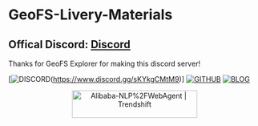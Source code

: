 # GeoFS-Livery-Materials
## Offical Discord: [Discord](https://www.discord.gg/sKYkgCMtM9)
Thanks for GeoFS Explorer for making this discord server!

<div>
  
[![DISCORD]([https://img.shields.io/badge/Discord-5EDDD2?style=for-the-badge&logo=discord&logoColor=ffffff&labelColor])(https://www.discord.gg/sKYkgCMtM9)]
[![GITHUB](https://img.shields.io/badge/Github-24292F?style=for-the-badge&logo=github&logoColor=white)](https://github.com/GeoFS-hub/GeoFS-Livery-Materials)
[![BLOG](https://img.shields.io/badge/Blog-4285F4?style=for-the-badge&logo=google-chrome&logoColor=white)]([https://www.discord.gg/PUrgRZ3N3N])


</div>
<p align="center">
<p align="center">
<a href="https://trendshift.io/repositories/14217" target="_blank"><img src="https://trendshift.io/api/badge/repositories/14217" 
alt="Alibaba-NLP%2FWebAgent | Trendshift" style="width: 250px; height: 55px;" width="250" height="55"/></a>


